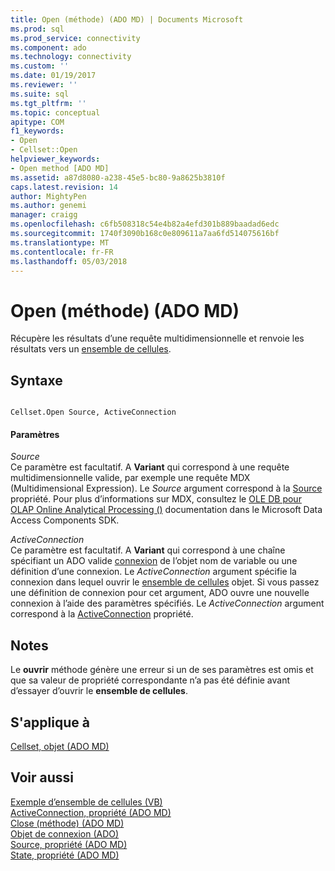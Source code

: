 ```yaml
---
title: Open (méthode) (ADO MD) | Documents Microsoft
ms.prod: sql
ms.prod_service: connectivity
ms.component: ado
ms.technology: connectivity
ms.custom: ''
ms.date: 01/19/2017
ms.reviewer: ''
ms.suite: sql
ms.tgt_pltfrm: ''
ms.topic: conceptual
apitype: COM
f1_keywords:
- Open
- Cellset::Open
helpviewer_keywords:
- Open method [ADO MD]
ms.assetid: a87d8080-a238-45e5-bc80-9a8625b3810f
caps.latest.revision: 14
author: MightyPen
ms.author: genemi
manager: craigg
ms.openlocfilehash: c6fb508318c54e4b82a4efd301b889baadad6edc
ms.sourcegitcommit: 1740f3090b168c0e809611a7aa6fd514075616bf
ms.translationtype: MT
ms.contentlocale: fr-FR
ms.lasthandoff: 05/03/2018
---
```

# <a name="open-method-ado-md"></a>Open (méthode) (ADO MD)
Récupère les résultats d’une requête multidimensionnelle et renvoie les résultats vers un [ensemble de cellules](../../../ado/reference/ado-md-api/cellset-object-ado-md.md).  
  
## <a name="syntax"></a>Syntaxe  
  
```  
  
Cellset.Open Source, ActiveConnection  
```  
  
#### <a name="parameters"></a>Paramètres  
 *Source*  
 Ce paramètre est facultatif. A **Variant** qui correspond à une requête multidimensionnelle valide, par exemple une requête MDX (Multidimensional Expression). Le *Source* argument correspond à la [Source](../../../ado/reference/ado-md-api/source-property-ado-md.md) propriété. Pour plus d’informations sur MDX, consultez le [OLE DB pour OLAP Online Analytical Processing ()](http://msdn.microsoft.com/en-us/8a7673c6-3ca1-4411-9f1e-adf1e47df4f3) documentation dans le Microsoft Data Access Components SDK.  
  
 *ActiveConnection*  
 Ce paramètre est facultatif. A **Variant** qui correspond à une chaîne spécifiant un ADO valide [connexion](../../../ado/reference/ado-api/connection-object-ado.md) de l’objet nom de variable ou une définition d’une connexion. Le *ActiveConnection* argument spécifie la connexion dans lequel ouvrir le [ensemble de cellules](../../../ado/reference/ado-md-api/cellset-object-ado-md.md) objet. Si vous passez une définition de connexion pour cet argument, ADO ouvre une nouvelle connexion à l’aide des paramètres spécifiés. Le *ActiveConnection* argument correspond à la [ActiveConnection](../../../ado/reference/ado-md-api/activeconnection-property-ado-md.md) propriété.  
  
## <a name="remarks"></a>Notes  
 Le **ouvrir** méthode génère une erreur si un de ses paramètres est omis et que sa valeur de propriété correspondante n’a pas été définie avant d’essayer d’ouvrir le **ensemble de cellules**.  
  
## <a name="applies-to"></a>S'applique à  
 [Cellset, objet (ADO MD)](../../../ado/reference/ado-md-api/cellset-object-ado-md.md)  
  
## <a name="see-also"></a>Voir aussi  
 [Exemple d’ensemble de cellules (VB)](../../../ado/reference/ado-md-api/cellset-example-vb.md)   
 [ActiveConnection, propriété (ADO MD)](../../../ado/reference/ado-md-api/activeconnection-property-ado-md.md)   
 [Close (méthode) (ADO MD)](../../../ado/reference/ado-md-api/close-method-ado-md.md)   
 [Objet de connexion (ADO)](../../../ado/reference/ado-api/connection-object-ado.md)   
 [Source, propriété (ADO MD)](../../../ado/reference/ado-md-api/source-property-ado-md.md)   
 [State, propriété (ADO MD)](../../../ado/reference/ado-md-api/state-property-ado-md.md)
